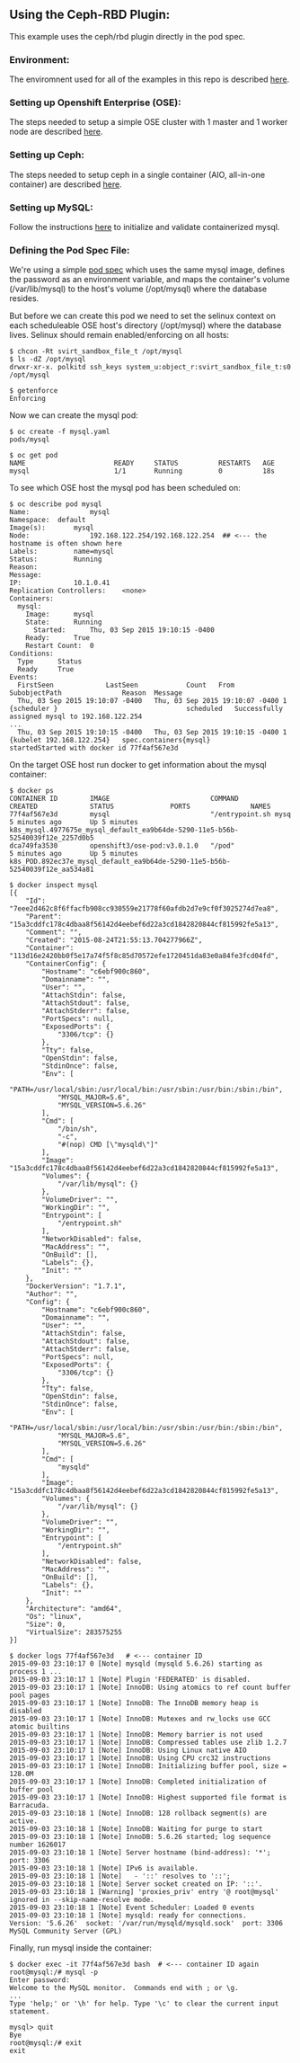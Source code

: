 ## Using the Ceph-RBD Plugin:
This example uses the ceph/rbd plugin directly in the pod spec.

### Environment:
The enviromnent used for all of the examples in this repo is described [here](../ENV.md).

### Setting up Openshift Enterprise (OSE):
The steps needed to setup a simple OSE cluster with 1 master and 1 worker node are described [here](../OSE.md).

### Setting up Ceph:
The steps needed to setup ceph in a single container (AIO, all-in-one container) are described [here](../CEPH.md).

### Setting up MySQL:
Follow the instructions [here](../MYSQL.md) to initialize and validate containerized mysql.

### Defining the Pod Spec File:
We're using a simple [pod spec](mysql-ceph-pod.yaml) which uses the same mysql image, defines the password as an environment variable, and maps the container's volume (/var/lib/mysql) to the host's volume (/opt/mysql) where the database resides.

But before we can create this pod we need to set the selinux context on each scheduleable OSE host's directory (/opt/mysql) where the database lives. Selinux should remain enabled/enforcing on all hosts:

```
$ chcon -Rt svirt_sandbox_file_t /opt/mysql
$ ls -dZ /opt/mysql
drwxr-xr-x. polkitd ssh_keys system_u:object_r:svirt_sandbox_file_t:s0 /opt/mysql

$ getenforce
Enforcing
```

Now we can create the mysql pod:

```
$ oc create -f mysql.yaml 
pods/mysql

$ oc get pod
NAME                      READY     STATUS          RESTARTS   AGE
mysql                     1/1       Running         0          18s
```

To see which OSE host the mysql pod has been scheduled on:

```
$ oc describe pod mysql
Name:				mysql
Namespace:	default
Image(s):		mysql
Node:				192.168.122.254/192.168.122.254  ## <--- the hostname is often shown here
Labels:			name=mysql
Status:			Running
Reason:				
Message:			
IP:				10.1.0.41
Replication Controllers:	<none>
Containers:
  mysql:
    Image:		mysql
    State:		Running
      Started:		Thu, 03 Sep 2015 19:10:15 -0400
    Ready:		True
    Restart Count:	0
Conditions:
  Type		Status
  Ready 	True 
Events:
  FirstSeen				LastSeen			Count	From				SubobjectPath				Reason	Message
  Thu, 03 Sep 2015 19:10:07 -0400	Thu, 03 Sep 2015 19:10:07 -0400	1	{scheduler }								scheduled	Successfully assigned mysql to 192.168.122.254
...
  Thu, 03 Sep 2015 19:10:15 -0400	Thu, 03 Sep 2015 19:10:15 -0400	1	{kubelet 192.168.122.254}	spec.containers{mysql}			startedStarted with docker id 77f4af567e3d
```

On the target OSE host run docker to get information about the mysql container:

```
$ docker ps
CONTAINER ID        IMAGE                         COMMAND                CREATED             STATUS              PORTS               NAMES
77f4af567e3d        mysql                         "/entrypoint.sh mysq   5 minutes ago       Up 5 minutes                            k8s_mysql.4977675e_mysql_default_ea9b64de-5290-11e5-b56b-52540039f12e_2257d0b5   
dca749fa3530        openshift3/ose-pod:v3.0.1.0   "/pod"                 5 minutes ago       Up 5 minutes                            k8s_POD.892ec37e_mysql_default_ea9b64de-5290-11e5-b56b-52540039f12e_aa534a81

$ docker inspect mysql
[{
    "Id": "7eee2d462c8f6ffacfb908cc930559e21778f60afdb2d7e9cf0f3025274d7ea8",
    "Parent": "15a3cddfc178c4dbaa8f56142d4eebef6d22a3cd1842820844cf815992fe5a13",
    "Comment": "",
    "Created": "2015-08-24T21:55:13.704277966Z",
    "Container": "113d16e2420bb0f5e17a74f5f8c85d70572efe1720451da83e0a84fe3fcd04fd",
    "ContainerConfig": {
        "Hostname": "c6ebf900c860",
        "Domainname": "",
        "User": "",
        "AttachStdin": false,
        "AttachStdout": false,
        "AttachStderr": false,
        "PortSpecs": null,
        "ExposedPorts": {
            "3306/tcp": {}
        },
        "Tty": false,
        "OpenStdin": false,
        "StdinOnce": false,
        "Env": [
            "PATH=/usr/local/sbin:/usr/local/bin:/usr/sbin:/usr/bin:/sbin:/bin",
            "MYSQL_MAJOR=5.6",
            "MYSQL_VERSION=5.6.26"
        ],
        "Cmd": [
            "/bin/sh",
            "-c",
            "#(nop) CMD [\"mysqld\"]"
        ],
        "Image": "15a3cddfc178c4dbaa8f56142d4eebef6d22a3cd1842820844cf815992fe5a13",
        "Volumes": {
            "/var/lib/mysql": {}
        },
        "VolumeDriver": "",
        "WorkingDir": "",
        "Entrypoint": [
            "/entrypoint.sh"
        ],
        "NetworkDisabled": false,
        "MacAddress": "",
        "OnBuild": [],
        "Labels": {},
        "Init": ""
    },
    "DockerVersion": "1.7.1",
    "Author": "",
    "Config": {
        "Hostname": "c6ebf900c860",
        "Domainname": "",
        "User": "",
        "AttachStdin": false,
        "AttachStdout": false,
        "AttachStderr": false,
        "PortSpecs": null,
        "ExposedPorts": {
            "3306/tcp": {}
        },
        "Tty": false,
        "OpenStdin": false,
        "StdinOnce": false,
        "Env": [
            "PATH=/usr/local/sbin:/usr/local/bin:/usr/sbin:/usr/bin:/sbin:/bin",
            "MYSQL_MAJOR=5.6",
            "MYSQL_VERSION=5.6.26"
        ],
        "Cmd": [
            "mysqld"
        ],
        "Image": "15a3cddfc178c4dbaa8f56142d4eebef6d22a3cd1842820844cf815992fe5a13",
        "Volumes": {
            "/var/lib/mysql": {}
        },
        "VolumeDriver": "",
        "WorkingDir": "",
        "Entrypoint": [
            "/entrypoint.sh"
        ],
        "NetworkDisabled": false,
        "MacAddress": "",
        "OnBuild": [],
        "Labels": {},
        "Init": ""
    },
    "Architecture": "amd64",
    "Os": "linux",
    "Size": 0,
    "VirtualSize": 283575255
}]

$ docker logs 77f4af567e3d   # <--- container ID
2015-09-03 23:10:17 0 [Note] mysqld (mysqld 5.6.26) starting as process 1 ...
2015-09-03 23:10:17 1 [Note] Plugin 'FEDERATED' is disabled.
2015-09-03 23:10:17 1 [Note] InnoDB: Using atomics to ref count buffer pool pages
2015-09-03 23:10:17 1 [Note] InnoDB: The InnoDB memory heap is disabled
2015-09-03 23:10:17 1 [Note] InnoDB: Mutexes and rw_locks use GCC atomic builtins
2015-09-03 23:10:17 1 [Note] InnoDB: Memory barrier is not used
2015-09-03 23:10:17 1 [Note] InnoDB: Compressed tables use zlib 1.2.7
2015-09-03 23:10:17 1 [Note] InnoDB: Using Linux native AIO
2015-09-03 23:10:17 1 [Note] InnoDB: Using CPU crc32 instructions
2015-09-03 23:10:17 1 [Note] InnoDB: Initializing buffer pool, size = 128.0M
2015-09-03 23:10:17 1 [Note] InnoDB: Completed initialization of buffer pool
2015-09-03 23:10:17 1 [Note] InnoDB: Highest supported file format is Barracuda.
2015-09-03 23:10:18 1 [Note] InnoDB: 128 rollback segment(s) are active.
2015-09-03 23:10:18 1 [Note] InnoDB: Waiting for purge to start
2015-09-03 23:10:18 1 [Note] InnoDB: 5.6.26 started; log sequence number 1626017
2015-09-03 23:10:18 1 [Note] Server hostname (bind-address): '*'; port: 3306
2015-09-03 23:10:18 1 [Note] IPv6 is available.
2015-09-03 23:10:18 1 [Note]   - '::' resolves to '::';
2015-09-03 23:10:18 1 [Note] Server socket created on IP: '::'.
2015-09-03 23:10:18 1 [Warning] 'proxies_priv' entry '@ root@mysql' ignored in --skip-name-resolve mode.
2015-09-03 23:10:18 1 [Note] Event Scheduler: Loaded 0 events
2015-09-03 23:10:18 1 [Note] mysqld: ready for connections.
Version: '5.6.26'  socket: '/var/run/mysqld/mysqld.sock'  port: 3306  MySQL Community Server (GPL)
```

Finally, run mysql inside the container:

```
$ docker exec -it 77f4af567e3d bash  # <--- container ID again
root@mysql:/# mysql -p
Enter password: 
Welcome to the MySQL monitor.  Commands end with ; or \g.
...
Type 'help;' or '\h' for help. Type '\c' to clear the current input statement.

mysql> quit
Bye
root@mysql:/# exit
exit
```
